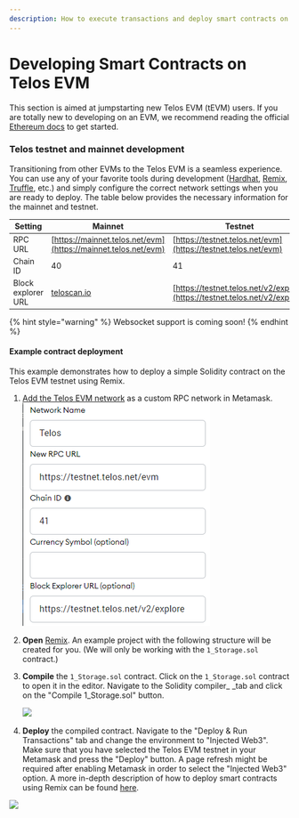 ```yaml
---
description: How to execute transactions and deploy smart contracts on the Telos EVM
---
```


# Developing Smart Contracts on Telos EVM

This section is aimed at jumpstarting new Telos EVM (tEVM) users. If you are totally new to developing on an EVM, we recommend reading the official [Ethereum docs](https://ethereum.org/en/developers/docs/) to get started.

### Telos testnet and mainnet development

Transitioning from other EVMs to the Telos EVM is a seamless experience. You can use any of your favorite tools during development ([Hardhat](https://hardhat.org/getting-started/), [Remix](https://remix.ethereum.org), [Truffle](https://www.trufflesuite.com/docs/truffle/overview), etc.) and simply configure the correct network settings when you are ready to deploy. The table below provides the necessary information for the mainnet and testnet.

| **Setting**        | **Mainnet**                                                    | **Testnet**                                                                  |
| ------------------ | -------------------------------------------------------------- | ---------------------------------------------------------------------------- |
| RPC URL            | [https://mainnet.telos.net/evm](https://mainnet.telos.net/evm) | [https://testnet.telos.net/evm](https://testnet.telos.net/evm)               |
| Chain ID           | 40                                                             | 41                                                                           |
| Block explorer URL | [teloscan.io](https://www.teloscan.io)                         | [https://testnet.telos.net/v2/explore](https://testnet.telos.net/v2/explore) |

{% hint style="warning" %}
Websocket support is coming soon!
{% endhint %}

#### Example contract deployment

This example demonstrates how to deploy a simple Solidity contract on the Telos EVM testnet using Remix.&#x20;

1. [Add the Telos EVM network](../getting-started/creating-an-evm-address-in-telos-wallet.md#connecting-metamask) as a custom RPC network in Metamask.![](<../../.gitbook/assets/image (12).png>)
2. **Open** [Remix](https://remix.ethereum.org). An example project with the following structure will be created for you. (We will only be working with the `1_Storage.sol` contract.)
3.  **Compile** the `1_Storage.sol` contract. Click on the `1_Storage.sol` contract to open it in the editor. Navigate to the Solidity compiler_ _tab and click on the "Compile 1\_Storage.sol" button.

    ![](<../../.gitbook/assets/Selection\_147 (2).png>)
4. **Deploy** the compiled contract. Navigate to the "Deploy & Run Transactions" tab and change the environment to "Injected Web3". Make sure that you have selected the Telos EVM testnet in your Metamask and press the "Deploy" button. A page refresh might be required after enabling Metamask in order to select the "Injected Web3" option. A more in-depth description of how to deploy smart contracts using Remix can be found [here](https://remix-ide.readthedocs.io/en/latest/create\_deploy.html).

![](../../.gitbook/assets/Selection\_148.png)




